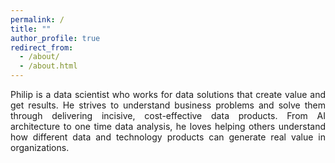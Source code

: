 ```yaml
---
permalink: /
title: ""
author_profile: true
redirect_from: 
  - /about/
  - /about.html
---
```


<p align="justify"> Philip is a data scientist who works for data solutions that create value and get results. He strives to understand business problems and solve them through delivering incisive, cost-effective data products. From AI architecture to one time data analysis, he loves helping others understand how different data and technology products can generate real value in organizations.
</p>

